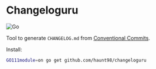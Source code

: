 # Changeloguru

![Go](https://github.com/haunt98/changeloguru/workflows/.github/workflows/go.yaml/badge.svg?branch=master)

Tool to generate `CHANGELOG.md` from [Conventional Commits](https://www.conventionalcommits.org/en/v1.0.0/).

Install:

```sh
GO111module=on go get github.com/haunt98/changeloguru
```
